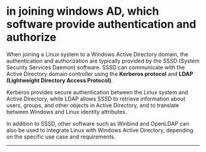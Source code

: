 # in joining windows AD, which software provide authentication and authorize

When joining a Linux system to a Windows Active Directory domain, the
authentication and authorization are typically provided by the SSSD (System
Security Services Daemon) software. SSSD can communicate with the Active
Directory domain controller using the **Kerberos protocol** and **LDAP (Lightweight
Directory Access Protocol)**.

Kerberos provides secure authentication between the Linux system and Active
Directory, while LDAP allows SSSD to retrieve information about users, groups,
and other objects in Active Directory, and to translate between Windows and
Linux identity attributes.

In addition to SSSD, other software such as Winbind and OpenLDAP can also be
used to integrate Linux with Windows Active Directory, depending on the
specific use case and requirements.

---


